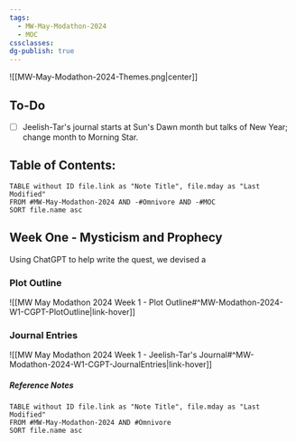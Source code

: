 ```yaml
---
tags:
  - MW-May-Modathon-2024
  - MOC
cssclasses: 
dg-publish: true
---
```

![[MW-May-Modathon-2024-Themes.png|center]]

## To-Do
- [ ] Jeelish-Tar's journal starts at Sun's Dawn month but talks of New Year; change month to Morning Star.

## Table of Contents:

```dataview
TABLE without ID file.link as "Note Title", file.mday as "Last Modified"
FROM #MW-May-Modathon-2024 AND -#Omnivore AND -#MOC
SORT file.name asc
```


## Week One - Mysticism and Prophecy 

Using ChatGPT to help write the quest, we devised a 

### Plot Outline

![[MW May Modathon 2024 Week 1 - Plot Outline#^MW-Modathon-2024-W1-CGPT-PlotOutline|link-hover]]

### Journal Entries

![[MW May Modathon 2024 Week 1 - Jeelish-Tar's Journal#^MW-Modathon-2024-W1-CGPT-JournalEntries|link-hover]]

##### Reference Notes

```dataview
TABLE without ID file.link as "Note Title", file.mday as "Last Modified"
FROM #MW-May-Modathon-2024 AND #Omnivore
SORT file.name asc
```